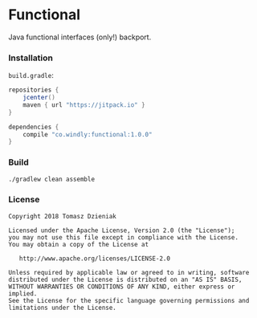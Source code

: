 # Functional

Java functional interfaces (only!) backport.

### Installation

`build.gradle`:

```gradle
repositories {
    jcenter()
    maven { url "https://jitpack.io" }
}

dependencies {
    compile "co.windly:functional:1.0.0"
}
```

### Build

```sh
./gradlew clean assemble
```

### License

    Copyright 2018 Tomasz Dzieniak

    Licensed under the Apache License, Version 2.0 (the "License");
    you may not use this file except in compliance with the License.
    You may obtain a copy of the License at

       http://www.apache.org/licenses/LICENSE-2.0

    Unless required by applicable law or agreed to in writing, software
    distributed under the License is distributed on an "AS IS" BASIS,
    WITHOUT WARRANTIES OR CONDITIONS OF ANY KIND, either express or implied.
    See the License for the specific language governing permissions and
    limitations under the License.
